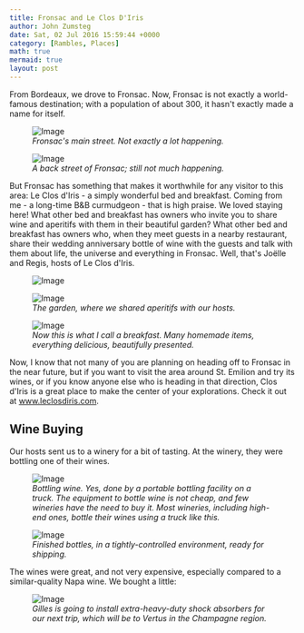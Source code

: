 ```yaml
---
title: Fronsac and Le Clos D'Iris
author: John Zumsteg
date: Sat, 02 Jul 2016 15:59:44 +0000
category: [Rambles, Places]
math: true
mermaid: true
layout: post
---
```

From Bordeaux, we drove to Fronsac. Now, Fronsac is not exactly a world-famous destination; with a population of about 300, it hasn't exactly made a name for itself.

<figure>
	<img class = "landscape" src="{{"/assets/images/2016/06/DSC00501.jpg" | prepend: site.baseurl  }}" alt="Image" />
	<figcaption><em>Fronsac's main street. Not exactly a lot happening.</em></figcaption>
</figure>



<figure>
	<img class = "portrait" src="{{"/assets/images/2016/06/DSC00510.jpg" | prepend: site.baseurl  }}" alt="Image" />
	<figcaption><em>A back street of Fronsac; still not much happening.</em></figcaption>
</figure>



But Fronsac has something that makes it worthwhile for any visitor to this area: Le Clos d'Iris - a simply wonderful bed and breakfast. Coming from me - a long-time B&amp;B curmudgeon - that is high praise. We loved staying here! What other bed and breakfast has owners who invite you to share wine and aperitifs with them in their beautiful garden? What other bed and breakfast has owners who, when they meet guests in a nearby restaurant, share their wedding anniversary bottle of wine with the guests and talk with them about life, the universe and everything in Fronsac. Well, that's Joëlle and Regis, hosts of Le Clos d'Iris.

<figure>
	<img class = "portrait" src="{{"/assets/images/2016/07/DSC00485.jpg" | prepend: site.baseurl  }}" alt="Image" />
	<figcaption></figcaption>
</figure>



<figure>
	<img class = "landscape" src="{{"/assets/images/2016/06/DSC00494.jpg" | prepend: site.baseurl  }}" alt="Image" />
	<figcaption><em>The garden, where we shared aperitifs with our hosts.</em></figcaption>
</figure>



<figure>
	<img class = "portrait" src="{{"/assets/images/2016/06/DSC00482.jpg" | prepend: site.baseurl  }}" alt="Image" />
	<figcaption><em>Now this is what I call a breakfast. Many homemade items, everything delicious, beautifully presented.</em></figcaption>
</figure>



Now, I know that not many of you are planning on heading off to Fronsac in the near future, but if you want to visit the area around St. Emilion and try its wines, or if you know anyone else who is heading in that direction, Clos d'Iris is a great place to make the center of your explorations. Check it out at www.leclosdiris.com.
<h2>Wine Buying</h2>
Our hosts sent us to a winery for a bit of tasting. At the winery, they were bottling one of their wines.

<figure>
	<img class = "landscape" src="{{"/assets/images/2016/06/DSC00531.jpg" | prepend: site.baseurl  }}" alt="Image" />
	<figcaption><em>Bottling wine. Yes, done by a portable bottling facility on a truck. The equipment to bottle wine is not cheap, and few wineries have the need to buy it. Most wineries, including high-end ones, bottle their wines using a truck like this.</em></figcaption>
</figure>



<figure>
	<img class = "landscape" src="{{"/assets/images/2016/06/DSC00530.jpg" | prepend: site.baseurl  }}" alt="Image" />
	<figcaption><em>Finished bottles, in a tightly-controlled environment, ready for shipping.</em></figcaption>
</figure>



The wines were great, and not very expensive, especially compared to a similar-quality Napa wine. We bought a little:

<figure>
	<img class = "landscape" src="{{"/assets/images/2016/06/DSC00537.jpg" | prepend: site.baseurl  }}" alt="Image" />
	<figcaption><em>Gilles is going to install extra-heavy-duty shock absorbers for our next trip, which will be to Vertus in the Champagne region.</em></figcaption>
</figure>


